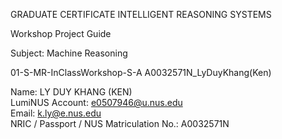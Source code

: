 GRADUATE CERTIFICATE
INTELLIGENT REASONING SYSTEMS

Workshop Project Guide

Subject: Machine Reasoning

01-S-MR-InClassWorkshop-S-A A0032571N_LyDuyKhang(Ken)

Name: LY DUY KHANG (KEN)\
LumiNUS Account: e0507946@u.nus.edu\
Email: k.ly@e.nus.edu\
NRIC / Passport / NUS Matriculation No.: A0032571N

